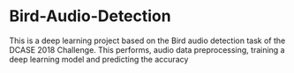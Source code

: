 # Bird-Audio-Detection
This is a deep learning project based on the Bird audio detection task of the DCASE 2018 Challenge. This performs, audio data preprocessing, training a deep learning model and predicting the accuracy
